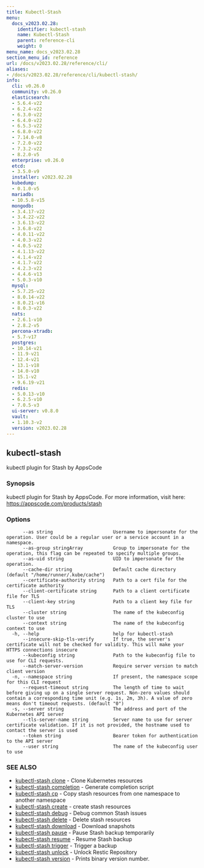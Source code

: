 ```yaml
---
title: Kubectl-Stash
menu:
  docs_v2023.02.28:
    identifier: kubectl-stash
    name: Kubectl-Stash
    parent: reference-cli
    weight: 0
menu_name: docs_v2023.02.28
section_menu_id: reference
url: /docs/v2023.02.28/reference/cli/
aliases:
- /docs/v2023.02.28/reference/cli/kubectl-stash/
info:
  cli: v0.26.0
  community: v0.26.0
  elasticsearch:
  - 5.6.4-v22
  - 6.2.4-v22
  - 6.3.0-v22
  - 6.4.0-v22
  - 6.5.3-v22
  - 6.8.0-v22
  - 7.14.0-v8
  - 7.2.0-v22
  - 7.3.2-v22
  - 8.2.0-v5
  enterprise: v0.26.0
  etcd:
  - 3.5.0-v9
  installer: v2023.02.28
  kubedump:
  - 0.1.0-v5
  mariadb:
  - 10.5.8-v15
  mongodb:
  - 3.4.17-v22
  - 3.4.22-v22
  - 3.6.13-v22
  - 3.6.8-v22
  - 4.0.11-v22
  - 4.0.3-v22
  - 4.0.5-v22
  - 4.1.13-v22
  - 4.1.4-v22
  - 4.1.7-v22
  - 4.2.3-v22
  - 4.4.6-v13
  - 5.0.3-v10
  mysql:
  - 5.7.25-v22
  - 8.0.14-v22
  - 8.0.21-v16
  - 8.0.3-v22
  nats:
  - 2.6.1-v10
  - 2.8.2-v5
  percona-xtradb:
  - 5.7-v17
  postgres:
  - 10.14-v21
  - 11.9-v21
  - 12.4-v21
  - 13.1-v18
  - 14.0-v10
  - 15.1-v2
  - 9.6.19-v21
  redis:
  - 5.0.13-v10
  - 6.2.5-v10
  - 7.0.5-v3
  ui-server: v0.8.0
  vault:
  - 1.10.3-v2
  version: v2023.02.28
---
```


## kubectl-stash

kubectl plugin for Stash by AppsCode

### Synopsis

kubectl plugin for Stash by AppsCode. For more information, visit here: https://appscode.com/products/stash

### Options

```
      --as string                      Username to impersonate for the operation. User could be a regular user or a service account in a namespace.
      --as-group stringArray           Group to impersonate for the operation, this flag can be repeated to specify multiple groups.
      --as-uid string                  UID to impersonate for the operation.
      --cache-dir string               Default cache directory (default "/home/runner/.kube/cache")
      --certificate-authority string   Path to a cert file for the certificate authority
      --client-certificate string      Path to a client certificate file for TLS
      --client-key string              Path to a client key file for TLS
      --cluster string                 The name of the kubeconfig cluster to use
      --context string                 The name of the kubeconfig context to use
  -h, --help                           help for kubectl-stash
      --insecure-skip-tls-verify       If true, the server's certificate will not be checked for validity. This will make your HTTPS connections insecure
      --kubeconfig string              Path to the kubeconfig file to use for CLI requests.
      --match-server-version           Require server version to match client version
  -n, --namespace string               If present, the namespace scope for this CLI request
      --request-timeout string         The length of time to wait before giving up on a single server request. Non-zero values should contain a corresponding time unit (e.g. 1s, 2m, 3h). A value of zero means don't timeout requests. (default "0")
  -s, --server string                  The address and port of the Kubernetes API server
      --tls-server-name string         Server name to use for server certificate validation. If it is not provided, the hostname used to contact the server is used
      --token string                   Bearer token for authentication to the API server
      --user string                    The name of the kubeconfig user to use
```

### SEE ALSO

* [kubectl-stash clone](/docs/v2023.02.28/reference/cli/kubectl-stash_clone)	 - Clone Kubernetes resources
* [kubectl-stash completion](/docs/v2023.02.28/reference/cli/kubectl-stash_completion)	 - Generate completion script
* [kubectl-stash cp](/docs/v2023.02.28/reference/cli/kubectl-stash_cp)	 - Copy stash resources from one namespace to another namespace
* [kubectl-stash create](/docs/v2023.02.28/reference/cli/kubectl-stash_create)	 - create stash resources
* [kubectl-stash debug](/docs/v2023.02.28/reference/cli/kubectl-stash_debug)	 - Debug common Stash issues
* [kubectl-stash delete](/docs/v2023.02.28/reference/cli/kubectl-stash_delete)	 - Delete stash resources
* [kubectl-stash download](/docs/v2023.02.28/reference/cli/kubectl-stash_download)	 - Download snapshots
* [kubectl-stash pause](/docs/v2023.02.28/reference/cli/kubectl-stash_pause)	 - Pause Stash backup temporarily
* [kubectl-stash resume](/docs/v2023.02.28/reference/cli/kubectl-stash_resume)	 - Resume Stash backup
* [kubectl-stash trigger](/docs/v2023.02.28/reference/cli/kubectl-stash_trigger)	 - Trigger a backup
* [kubectl-stash unlock](/docs/v2023.02.28/reference/cli/kubectl-stash_unlock)	 - Unlock Restic Repository
* [kubectl-stash version](/docs/v2023.02.28/reference/cli/kubectl-stash_version)	 - Prints binary version number.

